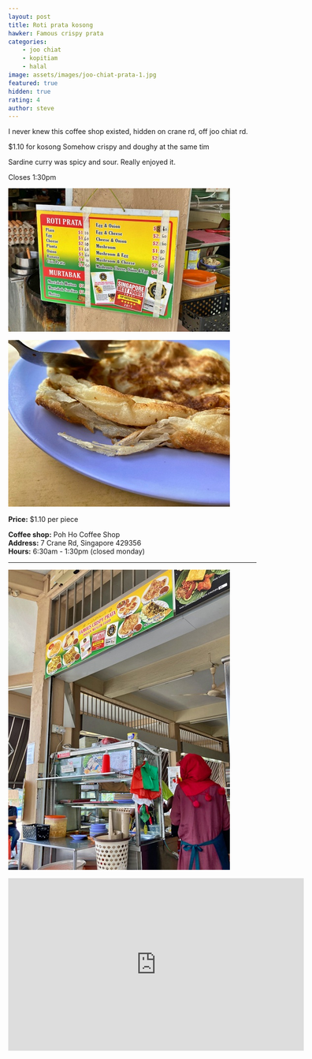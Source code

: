 ```yaml
---
layout: post
title: Roti prata kosong
hawker: Famous crispy prata
categories: 
    - joo chiat
    - kopitiam
    - halal
image: assets/images/joo-chiat-prata-1.jpg
featured: true
hidden: true
rating: 4
author: steve
---
```

I never knew this coffee shop existed, hidden on crane rd, off joo chiat rd. 


$1.10 for kosong
Somehow crispy and doughy at the same tim

Sardine curry was spicy and sour. Really enjoyed it.

Closes 1:30pm

![Famous crispy prata menu](/assets/images/joo-chiat-prata-2.jpg "Famous crispy prata menu")

![Crispy prata](/assets/images/joo-chiat-prata-3.jpg "Crispy prata")

**Price:** $1.10 per piece  

**Coffee shop:** Poh Ho Coffee Shop  
**Address:** 7 Crane Rd, Singapore 429356  
**Hours:** 6:30am - 1:30pm (closed monday)  

***  

![Famous crispy prata stall](/assets/images/joo-chiat-prata-4.jpg "Famous crispy prata stall")

<iframe src="https://www.google.com/maps/embed?pb=!1m18!1m12!1m3!1d3988.7714040655273!2d103.8970444143937!3d1.3125822990426605!2m3!1f0!2f0!3f0!3m2!1i1024!2i768!4f13.1!3m3!1m2!1s0x31da18117a3c00b9%3A0xae9518c9761b2024!2sPoh%20Ho%20Restaurant!5e0!3m2!1sen!2ssg!4v1643969722271!5m2!1sen!2ssg" width="600" height="350" style="border:0;" allowfullscreen="" loading="lazy"></iframe>
